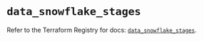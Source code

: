 # `data_snowflake_stages`

Refer to the Terraform Registry for docs: [`data_snowflake_stages`](https://registry.terraform.io/providers/snowflake-labs/snowflake/0.84.1/docs/data-sources/stages).
